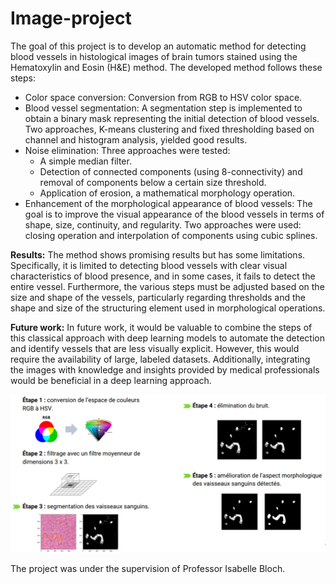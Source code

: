 # Image-project
The goal of this project is to develop an automatic method for detecting blood vessels in histological images of brain tumors stained using the Hematoxylin and Eosin (H&E) method. The developed method follows these steps:

- Color space conversion: Conversion from RGB to HSV color space.
- Blood vessel segmentation: A segmentation step is implemented to obtain a binary mask representing the initial detection of blood vessels. Two approaches, K-means clustering and fixed thresholding based on channel and histogram analysis, yielded good results.
- Noise elimination: Three approaches were tested:
    - A simple median filter.
    - Detection of connected components (using 8-connectivity) and removal of components below a certain size threshold.
    - Application of erosion, a mathematical morphology operation.
- Enhancement of the morphological appearance of blood vessels: The goal is to improve the visual appearance of the blood vessels in terms of shape, size, continuity, and regularity. Two approaches were used: closing operation and interpolation of components using cubic splines.

**Results:** The method shows promising results but has some limitations. Specifically, it is limited to detecting blood vessels with clear visual characteristics of blood presence, and in some cases, it fails to detect the entire vessel. Furthermore, the various steps must be adjusted based on the size and shape of the vessels, particularly regarding thresholds and the shape and size of the structuring element used in morphological operations.

**Future work:** In future work, it would be valuable to combine the steps of this classical approach with deep learning models to automate the detection and identify vessels that are less visually explicit. However, this would require the availability of large, labeled datasets. Additionally, integrating the images with knowledge and insights provided by medical professionals would be beneficial in a deep learning approach.

![Schema](./schema.png)

The project was under the supervision of Professor Isabelle Bloch.
